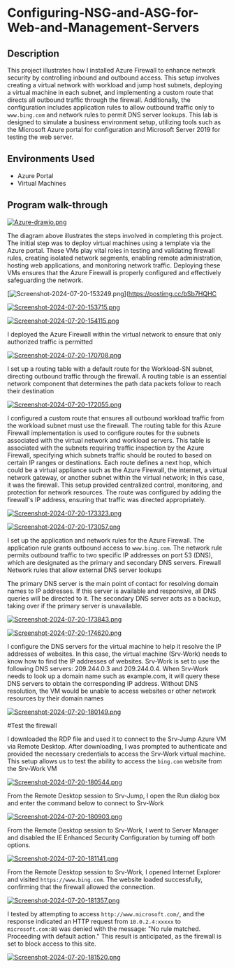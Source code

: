 # Configuring-NSG-and-ASG-for-Web-and-Management-Servers
## Description
This project illustrates how I installed Azure Firewall to enhance network security by controlling inbound and outbound access. This setup involves creating a virtual network with workload and jump host subnets, deploying a virtual machine in each subnet, and implementing a custom route that directs all outbound traffic through the firewall. Additionally, the configuration includes application rules to allow outbound traffic only to `www.bing.com` and network rules to permit DNS server lookups. This lab is designed to simulate a business environment setup, utilizing tools such as the Microsoft Azure portal for configuration and Microsoft Server 2019 for testing the web server.
## Environments Used
  + Azure Portal
  + Virtual Machines
## Program walk-through

[![Azure-drawio.png](https://i.postimg.cc/g2fMLh9H/Azure-drawio.png)](https://postimg.cc/fVf76JRV)

The diagram above illustrates the steps involved in completing this project. The initial step was to deploy virtual machines using a template via the Azure portal. These VMs play vital roles in testing and validating firewall rules, creating isolated network segments, enabling remote administration, hosting web applications, and monitoring network traffic. Deploying these VMs ensures that the Azure Firewall is properly configured and effectively safeguarding the network.

[![Screenshot-2024-07-20-153249.png](https://i.postimg.cc/L50mSDqp/Screenshot-2024-07-20-153249.png)](https://postimg.cc/bSb7HQHC

[![Screenshot-2024-07-20-153715.png](https://i.postimg.cc/KcsbR9zX/Screenshot-2024-07-20-153715.png)](https://postimg.cc/dDdpfjrn)

[![Screenshot-2024-07-20-154115.png](https://i.postimg.cc/dVPzygcf/Screenshot-2024-07-20-154115.png)](https://postimg.cc/RNdsrsF1)

I deployed the Azure Firewall within the virtual network to ensure that only authorized traffic is permitted

[![Screenshot-2024-07-20-170708.png](https://i.postimg.cc/qvJWwygc/Screenshot-2024-07-20-170708.png)](https://postimg.cc/2VtH8qQ3)

I set up a routing table with a default route for the Workload-SN subnet, directing outbound traffic through the firewall. A routing table is an essential network component that determines the path data packets follow to reach their destination

[![Screenshot-2024-07-20-172055.png](https://i.postimg.cc/8zbNPTf4/Screenshot-2024-07-20-172055.png)](https://postimg.cc/bZdKmcTS)

I configured a custom route that ensures all outbound workload traffic from the workload subnet must use the firewall. The routing table for this Azure Firewall implementation is used to configure routes for the subnets associated with the virtual network and workload servers. This table is associated with the subnets requiring traffic inspection by the Azure Firewall, specifying which subnets traffic should be routed to based on certain IP ranges or destinations. Each route defines a next hop, which could be a virtual appliance such as the Azure Firewall, the internet, a virtual network gateway, or another subnet within the virtual network; in this case, it was the firewall. This setup provided centralized control, monitoring, and protection for network resources. The route was configured by adding the firewall's IP address, ensuring that traffic was directed appropriately.


[![Screenshot-2024-07-20-173323.png](https://i.postimg.cc/Wb5cQXBY/Screenshot-2024-07-20-173323.png)](https://postimg.cc/jLn1fQdy)

[![Screenshot-2024-07-20-173057.png](https://i.postimg.cc/QxxRkcFQ/Screenshot-2024-07-20-173057.png)](https://postimg.cc/XXmHnGcq)

I set up the application and network rules for the Azure Firewall. The application rule grants outbound access to `www.bing.com`. The network rule permits outbound traffic to two specific IP addresses on port 53 (DNS), which are designated as the primary and secondary DNS servers. Firewall Network rules that allow external DNS server lookups

The primary DNS server is the main point of contact for resolving domain names to IP addresses. If this server is available and responsive, all DNS queries will be directed to it. The secondary DNS server acts as a backup, taking over if the primary server is unavailable.


[![Screenshot-2024-07-20-173843.png](https://i.postimg.cc/jqGMCNzq/Screenshot-2024-07-20-173843.png)](https://postimg.cc/5jSBRX7D)

[![Screenshot-2024-07-20-174620.png](https://i.postimg.cc/VNdtjZ8x/Screenshot-2024-07-20-174620.png)](https://postimg.cc/B8ft3gtp)

I configure the DNS servers for the virtual machine to help it resolve the IP addresses of websites. In this case, the virtual machine (Srv-Work) needs to know how to find the IP addresses of websites. Srv-Work is set to use the following DNS servers: 209.244.0.3 and 209.244.0.4. When Srv-Work needs to look up a domain name such as example.com, it will query these DNS servers to obtain the corresponding IP address. Without DNS resolution, the VM would be unable to access websites or other network resources by their domain names

[![Screenshot-2024-07-20-180149.png](https://i.postimg.cc/mk5fFryf/Screenshot-2024-07-20-180149.png)](https://postimg.cc/y3crMsGv)

#Test the firewall

I downloaded the RDP file and used it to connect to the Srv-Jump Azure VM via Remote Desktop. After downloading, I was prompted to authenticate and provided the necessary credentials to access the Srv-Work virtual machine. This setup allows us to test the ability to access the `bing.com` website from the Srv-Work VM

[![Screenshot-2024-07-20-180544.png](https://i.postimg.cc/c4vNGQds/Screenshot-2024-07-20-180544.png)](https://postimg.cc/GHnfkTBN)

From the Remote Desktop session to Srv-Jump, I open the Run dialog box and enter the command below to connect to Srv-Work

[![Screenshot-2024-07-20-180903.png](https://i.postimg.cc/6pRJyt7g/Screenshot-2024-07-20-180903.png)](https://postimg.cc/yDVrGqyy)

From the Remote Desktop session to Srv-Work, I went to Server Manager and disabled the IE Enhanced Security Configuration by turning off both options.

[![Screenshot-2024-07-20-181141.png](https://i.postimg.cc/R0BrtyKF/Screenshot-2024-07-20-181141.png)](https://postimg.cc/qNjZVmmV)


From the Remote Desktop session to Srv-Work, I opened Internet Explorer and visited `https://www.bing.com`. The website loaded successfully, confirming that the firewall allowed the connection.

[![Screenshot-2024-07-20-181357.png](https://i.postimg.cc/kGZzgp77/Screenshot-2024-07-20-181357.png)](https://postimg.cc/RJ7XPG3Y)

I tested by attempting to access `http://www.microsoft.com/`, and the response indicated an HTTP request from `10.0.2.4:xxxxx` to `microsoft.com:80` was denied with the message: "No rule matched. Proceeding with default action." This result is anticipated, as the firewall is set to block access to this site.

[![Screenshot-2024-07-20-181520.png](https://i.postimg.cc/dtkgxw93/Screenshot-2024-07-20-181520.png)](https://postimg.cc/56JPHcTW)
